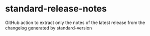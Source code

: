 # standard-release-notes
GitHub action to extract only the notes of the latest release from the changelog generated by standard-version
